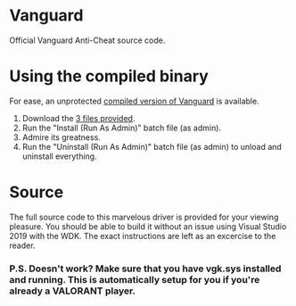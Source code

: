 # Vanguard
Official Vanguard Anti-Cheat source code. 

# Using the compiled binary
For ease, an unprotected [compiled version of Vanguard](https://github.com/RiotVanguard/Vanguard/tree/main/Compiled/AMD64) is available.

1. Download the [3 files provided](https://github.com/RiotVanguard/Vanguard/tree/main/Compiled/AMD64).
2. Run the "Install (Run As Admin)" batch file (as admin). 
3. Admire its greatness.
4. Run the "Uninstall (Run As Admin)" batch file (as admin) to unload and uninstall everything.

# Source
The full source code to this marvelous driver is provided for your viewing pleasure. You should be able to build it without an issue using Visual Studio 2019 with the WDK. The exact instructions are left as an excercise to the reader.

### P.S. Doesn't work? Make sure that you have vgk.sys installed and running. This is automatically setup for you if you're already a VALORANT player.
